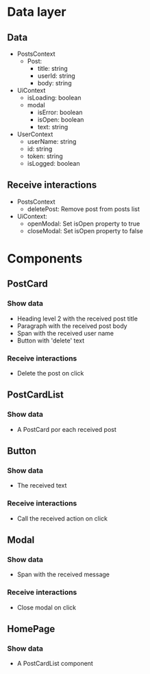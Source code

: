 # Data layer

## Data

- PostsContext
  - Post:
    - title: string
    - userId: string
    - body: string
- UiContext
  - isLoading: boolean
  - modal
    - isError: boolean
    - isOpen: boolean
    - text: string
- UserContext
  - userName: string
  - id: string
  - token: string
  - isLogged: boolean

## Receive interactions

- PostsContext
  - deletePost: Remove post from posts list
- UiContext:
  - openModal: Set isOpen property to true
  - closeModal: Set isOpen property to false

# Components

## PostCard

### Show data

- Heading level 2 with the received post title
- Paragraph with the received post body
- Span with the received user name
- Button with 'delete' text

### Receive interactions

- Delete the post on click

## PostCardList

### Show data

- A PostCard por each received post

## Button

### Show data

- The received text

### Receive interactions

- Call the received action on click

## Modal

### Show data

- Span with the received message

### Receive interactions

- Close modal on click

## HomePage

### Show data

- A PostCardList component
